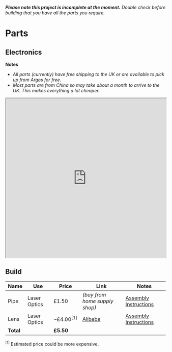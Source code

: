 ***Please note this project is incomplete at the moment.*** *Double check before building that you have all the parts you require.*

# Parts

## Electronics

**Notes**
* *All parts (currently) have free shipping to the UK or are available to pick up from Argos for free.*
* *Most parts are from China so may take about a month to arrive to the UK. This makes everything a lot cheaper.*

<iframe src="https://docs.google.com/spreadsheets/d/10sGLMlorx0YPMuvcdUpBfA7B0fZ4rBAWfWaThR9MVnE/pubhtml?gid=0&amp;single=true&amp;widget=true&amp;headers=false" style="width: 100%; height: 500px;"></iframe>

## Build

| Name | Use | Price | Link | Notes |
| ---- | --- | ----- | ---- | ----- |
| Pipe | Laser Optics | £1.50 | *(buy from home supply shop)* | [Assembly Instructions](http://www.lasertagparts.com/mtoptics.htm) |
| Lens | Laser Optics | ~£4.00<sup>[1]</sup> | [Alibaba](https://www.alibaba.com/product-detail/Optical-double-convex-glass-lens_1175507324.html?s=p) | [Assembly Instructions](http://www.lasertagparts.com/mtoptics.htm) |
| **Total** |  | **£5.50** |  |  | 

<sup>[1]</sup> Estimated price could be more expensive.
